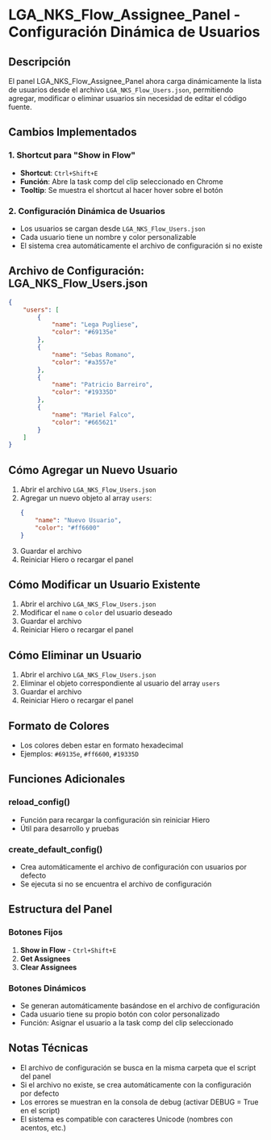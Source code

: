 # LGA_NKS_Flow_Assignee_Panel - Configuración Dinámica de Usuarios

## Descripción
El panel LGA_NKS_Flow_Assignee_Panel ahora carga dinámicamente la lista de usuarios desde el archivo `LGA_NKS_Flow_Users.json`, permitiendo agregar, modificar o eliminar usuarios sin necesidad de editar el código fuente.

## Cambios Implementados

### 1. Shortcut para "Show in Flow"
- **Shortcut**: `Ctrl+Shift+E`
- **Función**: Abre la task comp del clip seleccionado en Chrome
- **Tooltip**: Se muestra el shortcut al hacer hover sobre el botón

### 2. Configuración Dinámica de Usuarios
- Los usuarios se cargan desde `LGA_NKS_Flow_Users.json`
- Cada usuario tiene un nombre y color personalizable
- El sistema crea automáticamente el archivo de configuración si no existe

## Archivo de Configuración: LGA_NKS_Flow_Users.json

```json
{
    "users": [
        {
            "name": "Lega Pugliese",
            "color": "#69135e"
        },
        {
            "name": "Sebas Romano", 
            "color": "#a3557e"
        },
        {
            "name": "Patricio Barreiro",
            "color": "#19335D"
        },
        {
            "name": "Mariel Falco",
            "color": "#665621"
        }
    ]
}
```

## Cómo Agregar un Nuevo Usuario

1. Abrir el archivo `LGA_NKS_Flow_Users.json`
2. Agregar un nuevo objeto al array `users`:
   ```json
   {
       "name": "Nuevo Usuario",
       "color": "#ff6600"
   }
   ```
3. Guardar el archivo
4. Reiniciar Hiero o recargar el panel

## Cómo Modificar un Usuario Existente

1. Abrir el archivo `LGA_NKS_Flow_Users.json`
2. Modificar el `name` o `color` del usuario deseado
3. Guardar el archivo
4. Reiniciar Hiero o recargar el panel

## Cómo Eliminar un Usuario

1. Abrir el archivo `LGA_NKS_Flow_Users.json`
2. Eliminar el objeto correspondiente al usuario del array `users`
3. Guardar el archivo
4. Reiniciar Hiero o recargar el panel

## Formato de Colores
- Los colores deben estar en formato hexadecimal
- Ejemplos: `#69135e`, `#ff6600`, `#19335D`

## Funciones Adicionales

### reload_config()
- Función para recargar la configuración sin reiniciar Hiero
- Útil para desarrollo y pruebas

### create_default_config()
- Crea automáticamente el archivo de configuración con usuarios por defecto
- Se ejecuta si no se encuentra el archivo de configuración

## Estructura del Panel

### Botones Fijos
1. **Show in Flow** - `Ctrl+Shift+E`
2. **Get Assignees**
3. **Clear Assignees**

### Botones Dinámicos
- Se generan automáticamente basándose en el archivo de configuración
- Cada usuario tiene su propio botón con color personalizado
- Función: Asignar el usuario a la task comp del clip seleccionado

## Notas Técnicas
- El archivo de configuración se busca en la misma carpeta que el script del panel
- Si el archivo no existe, se crea automáticamente con la configuración por defecto
- Los errores se muestran en la consola de debug (activar DEBUG = True en el script)
- El sistema es compatible con caracteres Unicode (nombres con acentos, etc.) 